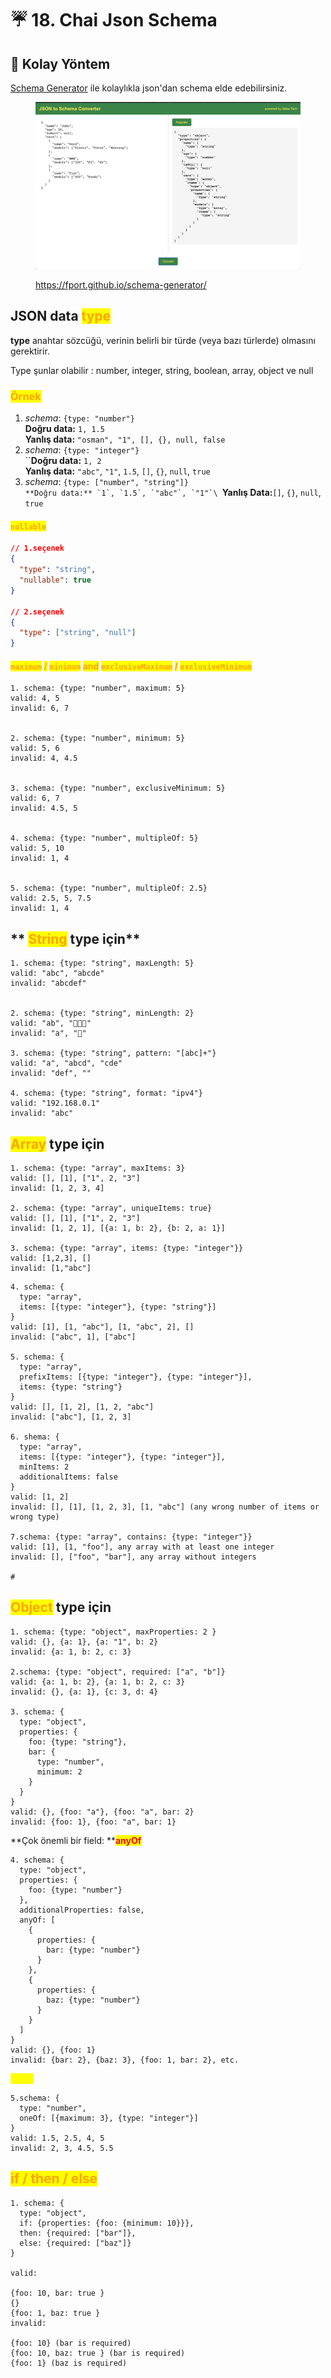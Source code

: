 # ☔ 18. Chai Json Schema

## 🤩 Kolay Yöntem&#x20;

&#x20;[Schema Generator](https://fport.github.io/schema-generator/) ile kolaylıkla json'dan schema elde edebilirsiniz.

<figure><img src=".gitbook/assets/Screenshot 2023-03-06 at 14.55.32.png" alt=""><figcaption><p><a href="https://fport.github.io/schema-generator/">https://fport.github.io/schema-generator/</a></p></figcaption></figure>

## JSON data <mark style="color:orange;">type</mark> <a href="#json-data-type" id="json-data-type"></a>

**type** anahtar sözcüğü, verinin belirli bir türde (veya bazı türlerde) olmasını gerektirir.

Type şunlar olabilir : number, integer, string, boolean, array, object ve null

### <mark style="color:orange;">Örnek</mark>

1. _schema_: `{type: "number"}`\
   **Doğru data:** `1, 1.5`\
   **Yanlış data:** `"osman", "1", [], {}, null, false`
2. _schema_: `{type: "integer"}`\
   ``**Doğru data:** `1, 2`\
   **Yanlış data:** `"abc"`, `"1"`, `1.5`, `[]`, `{}`, `null`, `true`
3. _schema_: `{type: ["number", "string"]}`\
   ``**Doğru data:** `1`, `1.5`, `"abc"`, `"1"`\
   ``**Yanlış Data:**`[]`, `{}`, `null`, `true`

#### <mark style="color:orange;">`nullable`</mark> <a href="#nullable" id="nullable"></a>

```json
// 1.seçenek
{
  "type": "string",
  "nullable": true
}

// 2.seçenek
{
  "type": ["string", "null"]
}
```

#### <mark style="color:orange;">`maximum`</mark> <mark style="color:orange;"></mark><mark style="color:orange;">/</mark> <mark style="color:orange;"></mark><mark style="color:orange;">`minimum`</mark> <mark style="color:orange;"></mark><mark style="color:orange;">and</mark> <mark style="color:orange;"></mark><mark style="color:orange;">`exclusiveMaximum`</mark> <mark style="color:orange;"></mark><mark style="color:orange;">/</mark> <mark style="color:orange;"></mark><mark style="color:orange;">`exclusiveMinimum`</mark> <a href="#maximum-minimum-and-exclusivemaximum-exclusiveminimum" id="maximum-minimum-and-exclusivemaximum-exclusiveminimum"></a>

```
1. schema: {type: "number", maximum: 5}
valid: 4, 5
invalid: 6, 7


2. schema: {type: "number", minimum: 5}
valid: 5, 6
invalid: 4, 4.5


3. schema: {type: "number", exclusiveMinimum: 5}
valid: 6, 7
invalid: 4.5, 5


4. schema: {type: "number", multipleOf: 5}
valid: 5, 10
invalid: 1, 4


5. schema: {type: "number", multipleOf: 2.5}
valid: 2.5, 5, 7.5
invalid: 1, 4

```

## &#x20;** **<mark style="color:orange;">**String**</mark>** type için**

```
1. schema: {type: "string", maxLength: 5}
valid: "abc", "abcde"
invalid: "abcdef"


2. schema: {type: "string", minLength: 2}
valid: "ab", "🍊🍊🍊"
invalid: "a", "🍊"

3. schema: {type: "string", pattern: "[abc]+"}
valid: "a", "abcd", "cde"
invalid: "def", ""

4. schema: {type: "string", format: "ipv4"}
valid: "192.168.0.1"
invalid: "abc"

```

## <mark style="color:orange;">Array</mark> type için <a href="#maxlength-minlength" id="maxlength-minlength"></a>

```
1. schema: {type: "array", maxItems: 3}
valid: [], [1], ["1", 2, "3"]
invalid: [1, 2, 3, 4]

2. schema: {type: "array", uniqueItems: true}
valid: [], [1], ["1", 2, "3"]
invalid: [1, 2, 1], [{a: 1, b: 2}, {b: 2, a: 1}]

3. schema: {type: "array", items: {type: "integer"}}
valid: [1,2,3], []
invalid: [1,"abc"]
```

```
4. schema: {
  type: "array",
  items: [{type: "integer"}, {type: "string"}]
}
valid: [1], [1, "abc"], [1, "abc", 2], []
invalid: ["abc", 1], ["abc"]

5. schema: {
  type: "array",
  prefixItems: [{type: "integer"}, {type: "integer"}],
  items: {type: "string"}
}
valid: [], [1, 2], [1, 2, "abc"]
invalid: ["abc"], [1, 2, 3]

6. shema: {
  type: "array",
  items: [{type: "integer"}, {type: "integer"}],
  minItems: 2
  additionalItems: false
}
valid: [1, 2]
invalid: [], [1], [1, 2, 3], [1, "abc"] (any wrong number of items or wrong type)

7.schema: {type: "array", contains: {type: "integer"}}
valid: [1], [1, "foo"], any array with at least one integer
invalid: [], ["foo", "bar"], any array without integers

#
```



## <mark style="color:orange;">Object</mark> type için <a href="#maxitems-minitems" id="maxitems-minitems"></a>

```
1. schema: {type: "object", maxProperties: 2 }
valid: {}, {a: 1}, {a: "1", b: 2}
invalid: {a: 1, b: 2, c: 3}

2.schema: {type: "object", required: ["a", "b"]}
valid: {a: 1, b: 2}, {a: 1, b: 2, c: 3}
invalid: {}, {a: 1}, {c: 3, d: 4}

3. schema: {
  type: "object",
  properties: {
    foo: {type: "string"},
    bar: {
      type: "number",
      minimum: 2
    }
  }
}
valid: {}, {foo: "a"}, {foo: "a", bar: 2}
invalid: {foo: 1}, {foo: "a", bar: 1}
```

**Çok önemli bir field: **<mark style="color:red;">**anyOf**</mark> <mark style="color:red;"></mark><mark style="color:red;"></mark>&#x20;

```
4. schema: {
  type: "object",
  properties: {
    foo: {type: "number"}
  },
  additionalProperties: false,
  anyOf: [
    {
      properties: {
        bar: {type: "number"}
      }
    },
    {
      properties: {
        baz: {type: "number"}
      }
    }
  ]
}
valid: {}, {foo: 1}
invalid: {bar: 2}, {baz: 3}, {foo: 1, bar: 2}, etc.
```

<mark style="color:yellow;">**`oneOf`**</mark>

```
5.schema: {
  type: "number",
  oneOf: [{maximum: 3}, {type: "integer"}]
}
valid: 1.5, 2.5, 4, 5
invalid: 2, 3, 4.5, 5.5
```

## <mark style="color:orange;">if / then / else</mark>

```
1. schema: {
  type: "object",
  if: {properties: {foo: {minimum: 10}}},
  then: {required: ["bar"]},
  else: {required: ["baz"]}
}

valid:

{foo: 10, bar: true }
{}
{foo: 1, baz: true }
invalid:

{foo: 10} (bar is required)
{foo: 10, baz: true } (bar is required)
{foo: 1} (baz is required)
```
